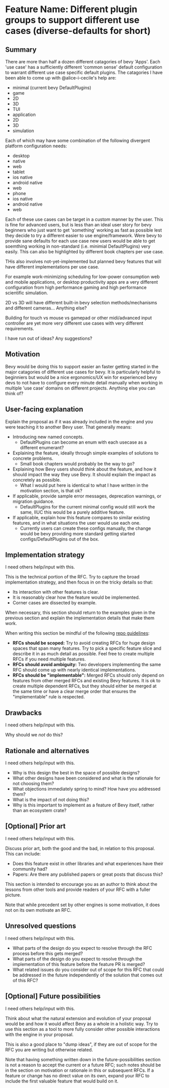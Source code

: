 # Feature Name: Different plugin groups to support different use cases (diverse-defaults for short)

## Summary

There are more than half a dozen different catagories of bevy 'Apps'. Each 'use case' has a sufficiently different 'common sense' default configuration to warrant different use case specific default plugins. The catagories I have been able to come up with @alice-i-cecile's help are:

- minimal (current bevy DefaultPlugins)
- game
 - 2D
 - 3D
- TUI
- application
 - 2D
 - 3D 
- simulation

Each of which may have some combination of the following divergent platform configuration needs:

- desktop
 - native
 - web
- tablet
 - ios native
 - android native
 - web
- phone
 - ios native
 - android native
 - web


Each of these use cases can be target in a custom manner by the user. This is fine for advanced users, but is less than an ideal user story for bevy beginners who just want to get 'something' working as fast as possible lest they decide to try a different easier to use engine/framework. Were bevy to provide sane defaults for each use case new users would be able to get soemthing working in non-standard (i.e. minimial DefaultPlugins) very easily. This can also be highlighted by different book chapters per use case.

THis also involves not-yet-implemented but planned bevy features that will have different implementations per use case.

For example work-minimizing scheduling for low-power consumption web and mobile applications, or desktop productivity apps are a very different configuration from high performance gaming and high performance scientific simulation.

2D vs 3D will have different built-in bevy selection methods/mechanisms and different cameras... Anything else?

Building for touch vs mouse vs gamepad or other midi/advanced input controller are yet more very different use cases with very different requirements.

I have run out of ideas? Any suggestions?

## Motivation

Bevy would be doing this to support easier an faster getting started in the major catagories of different use cases for bevy. It is particularly helpful to beginniers but would be a nice ergonomics/UX win for experienced bevy devs to not have to configure every minute detail manually when working in multiple 'use case' domains on different projects. Anything else you can think of?

## User-facing explanation

Explain the proposal as if it was already included in the engine and you were teaching it to another Bevy user. That generally means:

- Introducing new named concepts.
    - DefaultPlugins can become an enum with each usecase as a different enumerant?
- Explaining the feature, ideally through simple examples of solutions to concrete problems.
    - Small book chapters would probably be the way to go?
- Explaining how Bevy users should *think* about the feature, and how it should impact the way they use Bevy. It should explain the impact as concretely as possible.
    - What I would put here is identical to what I have written in the motivation section, is that ok?
- If applicable, provide sample error messages, deprecation warnings, or migration guidance.
    - DefaultPlugins for the current minimal config would still work the same, IIUC this would be a purely additive feature.
- If applicable, explain how this feature compares to similar existing features, and in what situations the user would use each one.
    - Currently users can create these configs manually, the change would be bevy providing more standard getting started configs/DefaultPlugins out of the box.

## Implementation strategy

I need others help/input with this.

This is the technical portion of the RFC.
Try to capture the broad implementation strategy,
and then focus in on the tricky details so that:

- Its interaction with other features is clear.
- It is reasonably clear how the feature would be implemented.
- Corner cases are dissected by example.

When necessary, this section should return to the examples given in the previous section and explain the implementation details that make them work.

When writing this section be mindful of the following [repo guidelines](https://github.com/bevyengine/rfcs):

- **RFCs should be scoped:** Try to avoid creating RFCs for huge design spaces that span many features. Try to pick a specific feature slice and describe it in as much detail as possible. Feel free to create multiple RFCs if you need multiple features.
- **RFCs should avoid ambiguity:** Two developers implementing the same RFC should come up with nearly identical implementations.
- **RFCs should be "implementable":** Merged RFCs should only depend on features from other merged RFCs and existing Bevy features. It is ok to create multiple dependent RFCs, but they should either be merged at the same time or have a clear merge order that ensures the "implementable" rule is respected.

## Drawbacks

I need others help/input with this.

Why should we *not* do this?

## Rationale and alternatives

I need others help/input with this.

- Why is this design the best in the space of possible designs?
- What other designs have been considered and what is the rationale for not choosing them?
- What objections immediately spring to mind? How have you addressed them?
- What is the impact of not doing this?
- Why is this important to implement as a feature of Bevy itself, rather than an ecosystem crate?

## \[Optional\] Prior art

I need others help/input with this.

Discuss prior art, both the good and the bad, in relation to this proposal.
This can include:

- Does this feature exist in other libraries and what experiences have their community had?
- Papers: Are there any published papers or great posts that discuss this?

This section is intended to encourage you as an author to think about the lessons from other tools and provide readers of your RFC with a fuller picture.

Note that while precedent set by other engines is some motivation, it does not on its own motivate an RFC.

## Unresolved questions

I need others help/input with this.

- What parts of the design do you expect to resolve through the RFC process before this gets merged?
- What parts of the design do you expect to resolve through the implementation of this feature before the feature PR is merged?
- What related issues do you consider out of scope for this RFC that could be addressed in the future independently of the solution that comes out of this RFC?

## \[Optional\] Future possibilities

I need others help/input with this.

Think about what the natural extension and evolution of your proposal would
be and how it would affect Bevy as a whole in a holistic way.
Try to use this section as a tool to more fully consider other possible
interactions with the engine in your proposal.

This is also a good place to "dump ideas", if they are out of scope for the
RFC you are writing but otherwise related.

Note that having something written down in the future-possibilities section
is not a reason to accept the current or a future RFC; such notes should be
in the section on motivation or rationale in this or subsequent RFCs.
If a feature or change has no direct value on its own, expand your RFC to include the first valuable feature that would build on it.
